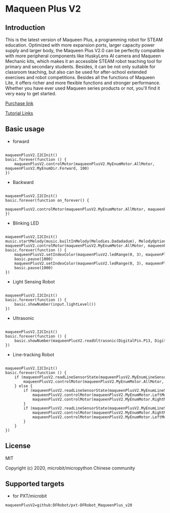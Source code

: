 # Maqueen Plus V2

## Introduction

This is the latest version of Maqueen Plus, a programming robot for STEAM education. Optimized with more expansion ports, larger capacity power supply and larger body, the Maqueen Plus V2.0 can be perfectly compatible with more peripheral components like HuskyLens AI camera and Maqueen Mechanic kits, which makes it an accessible STEAM robot teaching tool for primary and secondary students. Besides, it can be not only suitable for classroom teaching, but also can be used for after-school extended exercises and robot competitions. Besides all the functions of Maqueen Lite, it offers richer and more flexible functions and stronger performance. Whether you have ever used Maqueen series products or not, you'll find it very easy to get started.

[Purchase link](https://www.dfrobot.com/product-2026.html)

[Tutorial Links](https://wiki.dfrobot.com/SKU_MBT0021-EN_Maqueen_Plus_STEAM_Programming_Educational_Robot#target_0)

## Basic usage

* forward

```blocks

maqueenPlusV2.I2CInit()
basic.forever(function () {
    maqueenPlusV2.controlMotor(maqueenPlusV2.MyEnumMotor.AllMotor, maqueenPlusV2.MyEnumDir.Forward, 100)
})

```

* Backward

```blocks

maqueenPlusV2.I2CInit()
basic.forever(function on_forever() {
    maqueenPlusV2.controlMotor(maqueenPlusV2.MyEnumMotor.AllMotor, maqueenPlusV2.MyEnumDir.Backward, 100)
})

```

* Blinking LED

```blocks

maqueenPlusV2.I2CInit()
music.startMelody(music.builtInMelody(Melodies.Dadadadum), MelodyOptions.Forever)
maqueenPlusV2.controlMotor(maqueenPlusV2.MyEnumMotor.AllMotor, maqueenPlusV2.MyEnumDir.Forward, 255)
basic.forever(function () {
    maqueenPlusV2.setIndexColor(maqueenPlusV2.ledRange(0, 3), maqueenPlusV2.NeoPixelColors.Red)
    basic.pause(1000)
    maqueenPlusV2.setIndexColor(maqueenPlusV2.ledRange(0, 3), maqueenPlusV2.NeoPixelColors.Blue)
    basic.pause(1000)
})

```

* Light Sensing Robot

```blocks

maqueenPlusV2.I2CInit()
basic.forever(function () {
    basic.showNumber(input.lightLevel())
})

```

* Ultrasonic

```blocks

maqueenPlusV2.I2CInit()
basic.forever(function () {
    basic.showNumber(maqueenPlusV2.readUltrasonic(DigitalPin.P13, DigitalPin.P14))
})

```

* Line-tracking Robot

```blocks

maqueenPlusV2.I2CInit()
basic.forever(function () {
    if (maqueenPlusV2.readLineSensorState(maqueenPlusV2.MyEnumLineSensor.SensorM) == 1) {
        maqueenPlusV2.controlMotor(maqueenPlusV2.MyEnumMotor.AllMotor, maqueenPlusV2.MyEnumDir.Forward, 100)
    } else {
        if (maqueenPlusV2.readLineSensorState(maqueenPlusV2.MyEnumLineSensor.SensorL1) == 0 && maqueenPlusV2.readLineSensorState(maqueenPlusV2.MyEnumLineSensor.SensorR1) == 1) {
            maqueenPlusV2.controlMotor(maqueenPlusV2.MyEnumMotor.LeftMotor, maqueenPlusV2.MyEnumDir.Forward, 160)
            maqueenPlusV2.controlMotor(maqueenPlusV2.MyEnumMotor.RightMotor, maqueenPlusV2.MyEnumDir.Forward, 30)
        }
        if (maqueenPlusV2.readLineSensorState(maqueenPlusV2.MyEnumLineSensor.SensorL1) == 1 && maqueenPlusV2.readLineSensorState(maqueenPlusV2.MyEnumLineSensor.SensorR1) == 0) {
            maqueenPlusV2.controlMotor(maqueenPlusV2.MyEnumMotor.RightMotor, maqueenPlusV2.MyEnumDir.Forward, 160)
            maqueenPlusV2.controlMotor(maqueenPlusV2.MyEnumMotor.LeftMotor, maqueenPlusV2.MyEnumDir.Forward, 30)
        }
    }
})

```
## License

MIT

Copyright (c) 2020, microbit/micropython Chinese community

## Supported targets

* for PXT/microbit


```package
maqueenPlusV2=github:DFRobot/pxt-DFRobot_MaqueenPlus_v20
```
